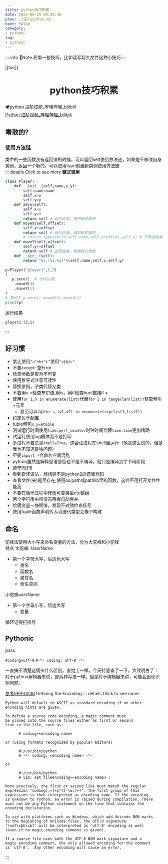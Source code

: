 ```yaml
---
title: python技巧积累
date: 2022-05-25 09:42:46
prev: ./深入python.md  
next: false
category:
- python🐍
tag:
- python🐍
---
```

::: info 📝Note
积累一些技巧，比如读写超大文件这种小技巧
:::
<!-- more -->
[[toc]]
<div align="center" style="font-size:1.4em;"><h2><strong> python技巧积累</strong></h2></div>

🕊[python 进阶技能_哔哩哔哩_bilibili](https://www.bilibili.com/video/BV1QE411u7vK)  
[Python 进阶视频_哔哩哔哩_bilibili](https://www.bilibili.com/video/BV1jz411b7DH)  
## 零散的?
### 使用方法链
类中的一些函数没有返回值的时候，可以返回self使用方法链，如果是不修改自身实例，返回一个新的，可以使用type创建新实例使用方法链  
::: details Click to see more
**链式调用**<br/>

```python
class Player:  
    def __init__(self,name,x,y):  
        self.name=name  
        self.x=x  
        self.y=y  
    def zero(self):  
        self.x=0  
        self.y=0  
        return self # 返回自身，使用链式调用  
    def moveX(self,offset):  
        self.x+=offset  
        return self # 返回自身，使用链式调用  
        # return type(self)(self.name,self.x+offset,self.x) # 不改变自身返回新对象的链式调用  
    def moveY(self,offset):  
        self.y+=offset  
        return self # 返回自身，使用链式调用  
    def __str__(self):  
        return "%s:(%s,%s)"%(self.name,self.x,self.y)  
  
p=Player("player1",5,5)  
(  
   p.zero()  # 也可以用\
    .moveX(3)  
    .moveY(1)  
)  
# 等价于 p.zero().moveX(3).moveY(1)
print(p)
```
运行结果
```
player1:(3,1)
```
:::

## 好习惯

- 禁止使用`"a"+b+"c"`使用`"a{b}c"`
- 不要`except:`空Error
- 检查参数是否为不可变
- 使用推导式注意可读性
- 替换原则，子类代替父类
- 不要用`═ ═`检查布尔值,用is，用if检查bool直接if x
- 使用`for i,v in enumerate(list)`代替`for i in range(len(list))`获取索引+元素
    - 甚至可以zip`for i,(v1,v2) in enumerate(zip(list1,list2))`
- 约定优于配置
- tuple解包`x,y=atuple`
- 测试运行时间使用`time.perf_counter`时钟时间代替`time.time`更加精确
- 试运行使用log模块而不是打印
- 多进程不要总是`shell=True`，这会让进程在shell里运行（他是这么说的，但是我也不知道是啥问题）
- 不要`import *`会命名空间混乱
- python虽然是解释型语言但也不是不编译，他只是编译到字节码阶段
- 遵守[PEP8](https://peps.python.org/pep-0008/)  
- 看到奇怪语法，想想是不是python2的遗留代码
- 查看文件(夹)是否存在,使用os.path或pathlib里的函数，这样不用打开文件性能高
- 不要在循环过程中修改可变类型etc数组
- 两个字符串中间没东西会自动合并
- 给俩变量一块赋值，发现不对劲检查括号
- 使用tuple函数声明传入可迭代类型会挨个构建

## 命名
驼峰法使用大小写来命名变量的方法，分为大驼峰和小驼峰  
特点
大驼蜂: UserName
- 第一个字母大写，后边也大写
    - 类名
    - 函数名
    - 属性名
    - 命名空间

小驼蜂userName
- 第一个字母小写，后边大写
    - 变量  

循环记得打括号

## Pythonic
pass 

`#coding=utf-8`
`#-*- coding: utf-8 -*-`

一直搞不清楚这俩头什么区别。直觉上一样。今天特意查了一下，大致明白了：  
对于python解释器来说，这两种写法一样。但是对于编辑器来讲，可能会出现识别问题。  
  
[参考PEP-0236](http://www.python.org/dev/peps/pep-0263/) Defining the Encoding
::: details Click to see more


    Python will default to ASCII as standard encoding if no other
    encoding hints are given.

    To define a source code encoding, a magic comment must
    be placed into the source files either as first or second
    line in the file, such as:

          # coding=<encoding name>

    or (using formats recognized by popular editors)

          #!/usr/bin/python
          # -*- coding: <encoding name> -*-

    or

          #!/usr/bin/python
          # vim: set fileencoding=<encoding name> :

    More precisely, the first or second line must match the regular
    expression "coding[:=]\s*([-\w.]+)". The first group of this
    expression is then interpreted as encoding name. If the encoding
    is unknown to Python, an error is raised during compilation. There
    must not be any Python statement on the line that contains the
    encoding declaration.

    To aid with platforms such as Windows, which add Unicode BOM marks
    to the beginning of Unicode files, the UTF-8 signature
    '\xef\xbb\xbf' will be interpreted as 'utf-8' encoding as well
    (even if no magic encoding comment is given).

    If a source file uses both the UTF-8 BOM mark signature and a
    magic encoding comment, the only allowed encoding for the comment
    is 'utf-8'.  Any other encoding will cause an error.
:::
 
 
